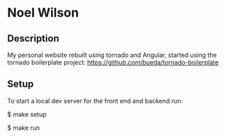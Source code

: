 Noel Wilson
===============================================================================

## Description

My personal website rebuilt using tornado and Angular, started using the tornado boilerplate project:
https://github.com/bueda/tornado-boilerplate

## Setup

To start a local dev server for the front end and backend run:

$  make setup

$  make run
 
